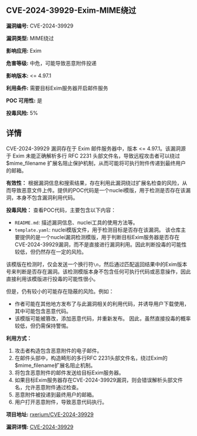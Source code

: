 ## CVE-2024-39929-Exim-MIME绕过

**漏洞编号:** CVE-2024-39929

**漏洞类型:** MIME绕过

**影响应用:** Exim

**危害等级:** 中危，可能导致恶意附件投递

**影响版本:** <= 4.97.1

**利用条件:** 需要目标Exim服务器开启邮件服务

**POC 可用性:** 是

**投毒风险:** 5%

## 详情

CVE-2024-39929 漏洞存在于 Exim 邮件服务器中，版本 <= 4.97.1。该漏洞源于 Exim 未能正确解析多行 RFC 2231 头部文件名，导致远程攻击者可以绕过 $mime_filename 扩展名阻止保护机制，从而可能将可执行附件传递到最终用户的邮箱。

**有效性：**
根据漏洞信息和搜索结果，存在利用此漏洞绕过扩展名检查的风险，从而导致恶意文件上传。提供的POC代码是一个nuclei模版，用于检测是否存在该漏洞，本身不包含漏洞利用代码。

**投毒风险：**
查看POC代码，主要包含以下内容：
*   `README.md`: 描述漏洞信息、nuclei工具的使用方法等。
*   `template.yaml`: nuclei模版文件，用于检测目标是否存在该漏洞。
该仓库主要提供的是一个nuclei漏洞检测模版，用于判断目标Exim服务器是否存在CVE-2024-39929漏洞，而不是直接进行漏洞利用。因此判断投毒的可能性较低，但仍然存在一定的风险。

该模版在检测时，仅会发送一个换行符`\n`，然后通过匹配返回结果中的Exim版本号来判断是否存在漏洞。该检测模版本身不包含任何可执行代码或恶意操作，因此直接利用该模版进行投毒的可能性很小。

但是，仍有较小的可能存在隐蔽的风险。例如：
*   作者可能在其他地方发布了与此漏洞相关的利用代码，并诱导用户下载使用，其中可能包含恶意代码。
*   该模版可能被篡改，添加恶意代码，并重新发布。
因此，虽然直接投毒的概率较低，但仍需保持警惕。

**利用方式：**
1.  攻击者构造包含恶意附件的电子邮件。
2.  在邮件头部中，构造畸形的多行RFC 2231头部文件名，绕过Exim的$mime_filename扩展名阻止机制。
3.  将包含恶意附件的邮件发送给目标Exim服务器。
4.  如果目标Exim服务器存在CVE-2024-39929漏洞，则会错误解析头部文件名，允许恶意附件通过检查。
5.  恶意附件被投递到最终用户的邮箱。
6.  用户打开恶意附件，导致恶意代码执行。


**项目地址:** [rxerium/CVE-2024-39929](https://github.com/rxerium/CVE-2024-39929)

**漏洞详情:** [CVE-2024-39929](https://nvd.nist.gov/vuln/detail/CVE-2024-39929)